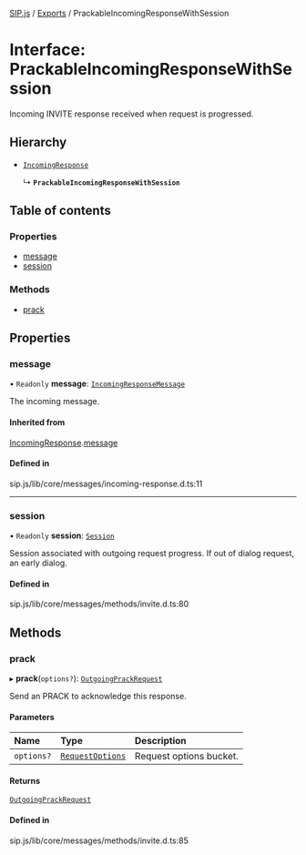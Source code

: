 [SIP.js](../README.md) / [Exports](../modules.md) / PrackableIncomingResponseWithSession

# Interface: PrackableIncomingResponseWithSession

Incoming INVITE response received when request is progressed.

## Hierarchy

- [`IncomingResponse`](IncomingResponse.md)

  ↳ **`PrackableIncomingResponseWithSession`**

## Table of contents

### Properties

- [message](PrackableIncomingResponseWithSession.md#message)
- [session](PrackableIncomingResponseWithSession.md#session)

### Methods

- [prack](PrackableIncomingResponseWithSession.md#prack)

## Properties

### message

• `Readonly` **message**: [`IncomingResponseMessage`](../classes/IncomingResponseMessage.md)

The incoming message.

#### Inherited from

[IncomingResponse](IncomingResponse.md).[message](IncomingResponse.md#message)

#### Defined in

sip.js/lib/core/messages/incoming-response.d.ts:11

___

### session

• `Readonly` **session**: [`Session`](Session.md)

Session associated with outgoing request progress. If out of dialog request, an early dialog.

#### Defined in

sip.js/lib/core/messages/methods/invite.d.ts:80

## Methods

### prack

▸ **prack**(`options?`): [`OutgoingPrackRequest`](OutgoingPrackRequest.md)

Send an PRACK to acknowledge this response.

#### Parameters

| Name | Type | Description |
| :------ | :------ | :------ |
| `options?` | [`RequestOptions`](RequestOptions.md) | Request options bucket. |

#### Returns

[`OutgoingPrackRequest`](OutgoingPrackRequest.md)

#### Defined in

sip.js/lib/core/messages/methods/invite.d.ts:85

